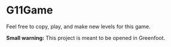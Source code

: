 # G11Game

Feel free to copy, play, and make new levels for this game.

**Small warning:** This project is meant to be opened in Greenfoot.
